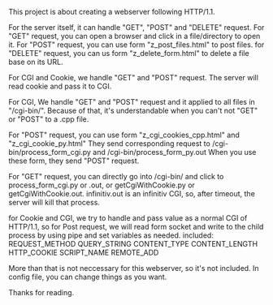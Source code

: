 This project is about creating a webserver following HTTP/1.1.

For the server itself, it can handle "GET", "POST" and "DELETE" request.
For "GET" request, you can open a browser and click in a file/directory to open it.
For "POST" request, you can use form "z_post_files.html" to post files.
for "DELETE" request, you can us form "z_delete_form.html" to delete a file base on its URL.

For CGI and Cookie, we handle "GET" and "POST" request. The server will read cookie and
pass it to CGI.

For CGI, We handle "GET" and "POST" request and it applied to all files in "/cgi-bin/".
Because of that, it's understandable when you can't not "GET" or "POST" to a .cpp file.

For "POST" request, you can use form "z_cgi_cookies_cpp.html" and "z_cgi_cookie_py.html"
They send corresponding request to /cgi-bin/process_form_cgi.py and /cgi-bin/process_form_py.out
When you use these form, they send "POST" request.

For "GET" request, you can directly go into /cgi-bin/ and click to process_form_cgi.py or .out,
or getCgiWithCookie.py or getCgiWithCookie.out.
infinitiv.out is an infinitiv CGI, so, after timeout, the server will kill that process.

for Cookie and CGI, we try to handle and pass value as a normal CGI of HTTP/1.1, so for Post request,
we will read form socket and write to the child process by using pipe and set variables as needed.
included:
REQUEST_METHOD
QUERY_STRING
CONTENT_TYPE
CONTENT_LENGTH
HTTP_COOKIE
SCRIPT_NAME
REMOTE_ADD

More than that is not neccessary for this webserver, so it's not included.
In config file, you can change things as you want.

Thanks for reading.